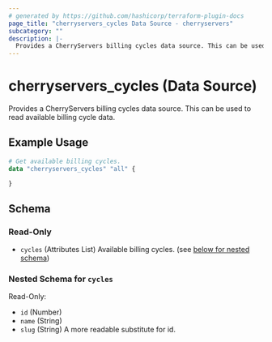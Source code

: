 ```yaml
---
# generated by https://github.com/hashicorp/terraform-plugin-docs
page_title: "cherryservers_cycles Data Source - cherryservers"
subcategory: ""
description: |-
  Provides a CherryServers billing cycles data source. This can be used to read available billing cycle data.
---
```


# cherryservers_cycles (Data Source)

Provides a CherryServers billing cycles data source. This can be used to read available billing cycle data.

## Example Usage

```terraform
# Get available billing cycles.
data "cherryservers_cycles" "all" {

}
```

<!-- schema generated by tfplugindocs -->
## Schema

### Read-Only

- `cycles` (Attributes List) Available billing cycles. (see [below for nested schema](#nestedatt--cycles))

<a id="nestedatt--cycles"></a>
### Nested Schema for `cycles`

Read-Only:

- `id` (Number)
- `name` (String)
- `slug` (String) A more readable substitute for id.
